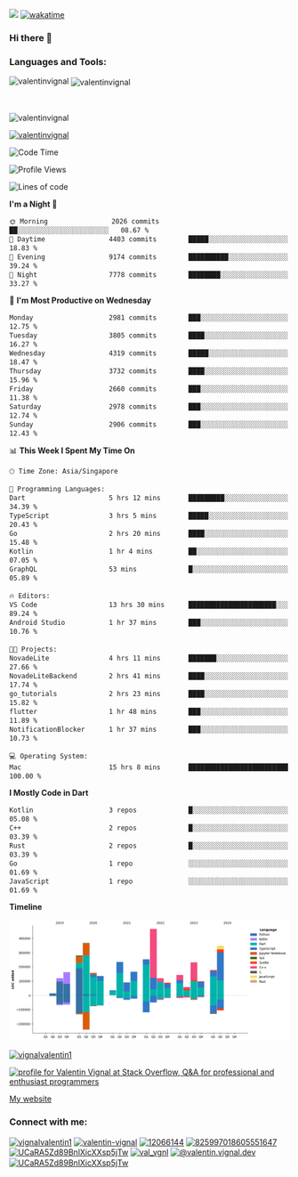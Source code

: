 
![](https://komarev.com/ghpvc/?username=valentinvignal&label=Profile%20views&color=0e75b6&style=flat)
[![wakatime](https://wakatime.com/badge/user/a700230c-ba51-4378-8fbc-fbcb542401ed.svg)](https://wakatime.com/@a700230c-ba51-4378-8fbc-fbcb542401ed)

### Hi there 👋

<h3 align="left">Languages and Tools:</h3>


<p><img align="left" src="https://github-readme-stats.vercel.app/api?username=ValentinVignal&count_private=true&show_icons=true&theme=dark" alt="valentinvignal" /></p>

<p>&nbsp;<img align="center" src="https://github-readme-stats.vercel.app/api/top-langs/?username=ValentinVignal&hide=jupyter%20notebook&layout=compact&theme=dark" alt="valentinvignal" /></p>

<br/>

<p><img align="center" src="https://github-readme-streak-stats.herokuapp.com/?user=valentinvignal&theme=dark" alt="valentinvignal" /></p>


<p align="left"> <a href="https://github.com/ryo-ma/github-profile-trophy"><img src="https://github-profile-trophy.vercel.app/?username=valentinvignal&theme=darkhub" alt="valentinvignal" /></a> </p>

<!--START_SECTION:waka-->
![Code Time](http://img.shields.io/badge/Code%20Time-2%2C658%20hrs%2046%20mins-blue)

![Profile Views](http://img.shields.io/badge/Profile%20Views-13-blue)

![Lines of code](https://img.shields.io/badge/From%20Hello%20World%20I%27ve%20Written-3.7%20million%20lines%20of%20code-blue)

**I'm a Night 🦉** 

```text
🌞 Morning                2026 commits        ██░░░░░░░░░░░░░░░░░░░░░░░   08.67 % 
🌆 Daytime                4403 commits        █████░░░░░░░░░░░░░░░░░░░░   18.83 % 
🌃 Evening                9174 commits        ██████████░░░░░░░░░░░░░░░   39.24 % 
🌙 Night                  7778 commits        ████████░░░░░░░░░░░░░░░░░   33.27 % 
```
📅 **I'm Most Productive on Wednesday** 

```text
Monday                   2981 commits        ███░░░░░░░░░░░░░░░░░░░░░░   12.75 % 
Tuesday                  3805 commits        ████░░░░░░░░░░░░░░░░░░░░░   16.27 % 
Wednesday                4319 commits        █████░░░░░░░░░░░░░░░░░░░░   18.47 % 
Thursday                 3732 commits        ████░░░░░░░░░░░░░░░░░░░░░   15.96 % 
Friday                   2660 commits        ███░░░░░░░░░░░░░░░░░░░░░░   11.38 % 
Saturday                 2978 commits        ███░░░░░░░░░░░░░░░░░░░░░░   12.74 % 
Sunday                   2906 commits        ███░░░░░░░░░░░░░░░░░░░░░░   12.43 % 
```


📊 **This Week I Spent My Time On** 

```text
🕑︎ Time Zone: Asia/Singapore

💬 Programming Languages: 
Dart                     5 hrs 12 mins       █████████░░░░░░░░░░░░░░░░   34.39 % 
TypeScript               3 hrs 5 mins        █████░░░░░░░░░░░░░░░░░░░░   20.43 % 
Go                       2 hrs 20 mins       ████░░░░░░░░░░░░░░░░░░░░░   15.48 % 
Kotlin                   1 hr 4 mins         ██░░░░░░░░░░░░░░░░░░░░░░░   07.05 % 
GraphQL                  53 mins             █░░░░░░░░░░░░░░░░░░░░░░░░   05.89 % 

🔥 Editors: 
VS Code                  13 hrs 30 mins      ██████████████████████░░░   89.24 % 
Android Studio           1 hr 37 mins        ███░░░░░░░░░░░░░░░░░░░░░░   10.76 % 

🐱‍💻 Projects: 
NovadeLite               4 hrs 11 mins       ███████░░░░░░░░░░░░░░░░░░   27.66 % 
NovadeLiteBackend        2 hrs 41 mins       ████░░░░░░░░░░░░░░░░░░░░░   17.74 % 
go_tutorials             2 hrs 23 mins       ████░░░░░░░░░░░░░░░░░░░░░   15.82 % 
flutter                  1 hr 48 mins        ███░░░░░░░░░░░░░░░░░░░░░░   11.89 % 
NotificationBlocker      1 hr 37 mins        ███░░░░░░░░░░░░░░░░░░░░░░   10.73 % 

💻 Operating System: 
Mac                      15 hrs 8 mins       █████████████████████████   100.00 % 
```

**I Mostly Code in Dart** 

```text
Kotlin                   3 repos             █░░░░░░░░░░░░░░░░░░░░░░░░   05.08 % 
C++                      2 repos             █░░░░░░░░░░░░░░░░░░░░░░░░   03.39 % 
Rust                     2 repos             █░░░░░░░░░░░░░░░░░░░░░░░░   03.39 % 
Go                       1 repo              ░░░░░░░░░░░░░░░░░░░░░░░░░   01.69 % 
JavaScript               1 repo              ░░░░░░░░░░░░░░░░░░░░░░░░░   01.69 % 
```



**Timeline**

![Lines of Code chart](https://raw.githubusercontent.com/ValentinVignal/ValentinVignal/main/assets/bar_graph.png)


<!--END_SECTION:waka-->

<p align="left"> <a href="https://twitter.com/vignalvalentin1" target="blank"><img src="https://img.shields.io/twitter/follow/vignalvalentin1?logo=twitter" alt="vignalvalentin1" /></a> </p>

<a href="https://stackoverflow.com/users/12066144/valentin-vignal"><img src="https://stackexchange.com/users/flair/16694563.png?theme=dark" width="208" height="58" alt="profile for Valentin Vignal at Stack Overflow, Q&amp;A for professional and enthusiast programmers" title="profile for Valentin Vignal at Stack Overflow, Q&amp;A for professional and enthusiast programmers"></a>

[My website](https://valentinvignal.github.io/portfolio/)

<h3 align="left">Connect with me:</h3>
<p align="left">
<a href="https://twitter.com/vignalvalentin1" target="blank"><img align="center" src="https://raw.githubusercontent.com/rahuldkjain/github-profile-readme-generator/master/src/images/icons/Social/twitter.svg" alt="vignalvalentin1" height="30" width="40" /></a>
<a href="https://linkedin.com/in/valentin-vignal" target="blank"><img align="center" src="https://raw.githubusercontent.com/rahuldkjain/github-profile-readme-generator/master/src/images/icons/Social/linked-in-alt.svg" alt="valentin-vignal" height="30" width="40" /></a>
<a href="https://stackoverflow.com/users/12066144" target="blank"><img align="center" src="https://raw.githubusercontent.com/rahuldkjain/github-profile-readme-generator/master/src/images/icons/Social/stack-overflow.svg" alt="12066144" height="30" width="40" /></a>
<a href="https://discordapp.com/users/825997018605551647" target="blank"><img align="center" src="https://raw.githubusercontent.com/rahuldkjain/github-profile-readme-generator/master/src/images/icons/Social/discord.svg" alt="825997018605551647" height="30" width="40" /></a>
<a href="https://www.reddit.com/user/ValentinVignal" target="blank"><img align="center" src="https://raw.githubusercontent.com/rahuldkjain/github-profile-readme-generator/master/src/images/icons/Social/reddit.svg" alt="UCaRA5Zd89BnlXicXXsp5jTw" height="30" width="40" /></a>
<a href="https://instagram.com/valentin_vignal" target="blank"><img align="center" src="https://raw.githubusercontent.com/rahuldkjain/github-profile-readme-generator/master/src/images/icons/Social/instagram.svg" alt="val_vgnl" height="30" width="40" /></a>
<a href="https://medium.com/@valentin.vignal.dev" target="blank"><img align="center" src="https://raw.githubusercontent.com/rahuldkjain/github-profile-readme-generator/master/src/images/icons/Social/medium.svg" alt="@valentin.vignal.dev" height="30" width="40" /></a>
<a href="https://www.youtube.com/channel/UCaRA5Zd89BnlXicXXsp5jTw" target="blank"><img align="center" src="https://raw.githubusercontent.com/rahuldkjain/github-profile-readme-generator/master/src/images/icons/Social/youtube.svg" alt="UCaRA5Zd89BnlXicXXsp5jTw" height="30" width="40" /></a>
</p>


